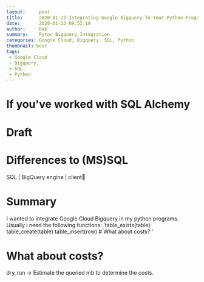 ```yaml
---
layout:     post
title:      2020-01-23-Integrating-Google-Bigquery-To-Your-Python-Programs
date:       2020-01-23 09:53:19
author:     Bab
summary:    Pyton Bigquery Integration
categories: Google Cloud, Bigquery, SQL, Python
thumbnail: beer
tags:
 - Google Cloud
 - Bigquery, 
 - SQL, 
 - Python
---
```


# If you've worked with SQL Alchemy

# Draft

# Differences to (MS)SQL
SQL | BigQuery
engine | client


# Summary
I wanted to integrate Google Cloud Bigquery in my python programs. Usually i need the following functions:
'table_exists(table)
table_create(table)
table_insert(row) # What about costs?
'

# What about costs?

dry_run -> Estimate the queried mb to determine the costs.
